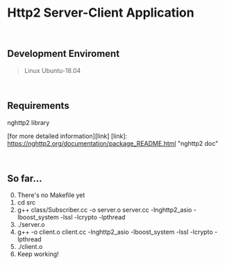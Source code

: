 # Http2 Server-Client Application
<br>

## Development Enviroment

>Linux Ubuntu-18.04

<br>

## Requirements

nghttp2 library

[for more detailed information][link]
[link]: https://nghttp2.org/documentation/package_README.html "nghttp2 doc"  

<br>

## So far... 

0. There's no Makefile yet
1. cd src
2. g++ class/Subscriber.cc -o server.o server.cc -lnghttp2_asio -lboost_system -lssl -lcrypto -lpthread 
3. ./server.o
4.  g++ -o client.o client.cc -lnghttp2_asio -lboost_system -lssl -lcrypto -lpthread
5. ./client.o
6. Keep working!